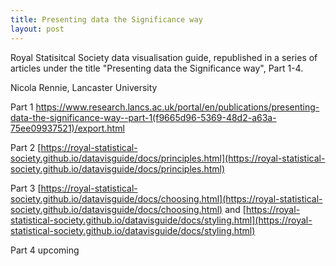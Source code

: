 ```yaml
---
title: Presenting data the Significance way
layout: post
---
```


Royal Statisitcal Society data visualisation guide, republished in a series of articles under the title "Presenting data the Significance way", Part 1-4.

Nicola Rennie, Lancaster University

Part 1 https://www.research.lancs.ac.uk/portal/en/publications/presenting-data-the-significance-way--part-1(f9665d96-5369-48d2-a63a-75ee09937521)/export.html

Part 2 [https://royal-statistical-society.github.io/datavisguide/docs/principles.html](https://royal-statistical-society.github.io/datavisguide/docs/principles.html)

Part 3 [https://royal-statistical-society.github.io/datavisguide/docs/choosing.html](https://royal-statistical-society.github.io/datavisguide/docs/choosing.html) and [https://royal-statistical-society.github.io/datavisguide/docs/styling.html](https://royal-statistical-society.github.io/datavisguide/docs/styling.html)

Part 4 upcoming
